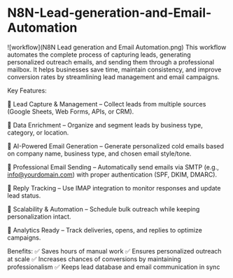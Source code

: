 # N8N-Lead-generation-and-Email-Automation
![workflow](N8N Lead generation and Email Automation.png)
This workflow automates the complete process of capturing leads, generating personalized outreach emails, and sending them through a professional mailbox. It helps businesses save time, maintain consistency, and improve conversion rates by streamlining lead management and email campaigns.

Key Features:

🔹 Lead Capture & Management – Collect leads from multiple sources (Google Sheets, Web Forms, APIs, or CRM).

🔹 Data Enrichment – Organize and segment leads by business type, category, or location.

🔹 AI-Powered Email Generation – Generate personalized cold emails based on company name, business type, and chosen email style/tone.

🔹 Professional Email Sending – Automatically send emails via SMTP (e.g., info@yourdomain.com) with proper authentication (SPF, DKIM, DMARC).

🔹 Reply Tracking – Use IMAP integration to monitor responses and update lead status.

🔹 Scalability & Automation – Schedule bulk outreach while keeping personalization intact.

🔹 Analytics Ready – Track deliveries, opens, and replies to optimize campaigns.

Benefits:
✅ Saves hours of manual work
✅ Ensures personalized outreach at scale
✅ Increases chances of conversions by maintaining professionalism
✅ Keeps lead database and email communication in sync
